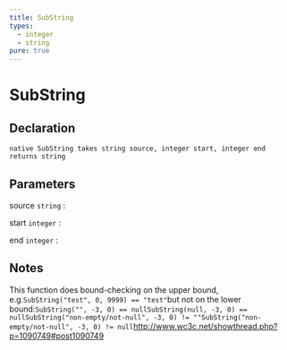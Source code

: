```yaml
---
title: SubString
types:
  - integer
  - string
pure: true
---
```


# SubString

## Declaration

```jass
native SubString takes string source, integer start, integer end returns string
```

## Parameters
source `string`
: 

start `integer`
: 

end `integer`
: 

## Notes 
This function does bound-checking on the upper bound, e.g.`SubString("test", 0, 9999) == "test"`but not on the lower bound:````SubString("", -3, 0) == nullSubString(null, -3, 0) == nullSubString("non-empty/not-null", -3, 0) != ""SubString("non-empty/not-null", -3, 0) != null````<http://www.wc3c.net/showthread.php?p=1090749#post1090749>

